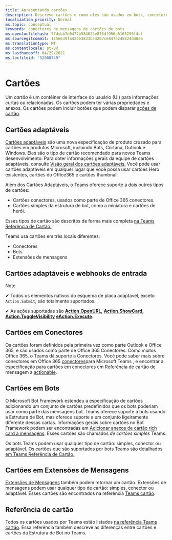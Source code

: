 ```yaml
---
title: Apresentando cartões
description: Descreve cartões e como eles são usados em bots, conectores e extensões de mensagens
localization_priority: Normal
ms.topic: conceptual
keywords: conectores de mensagens de cartões de bots
ms.openlocfilehash: 77dcbb7d0472b584623e878df956a6165296f4cf
ms.sourcegitcommit: 1256639fa424e3833b44207ce847a245824d48e6
ms.translationtype: MT
ms.contentlocale: pt-BR
ms.lasthandoff: 04/29/2021
ms.locfileid: "52088749"
---
```

# <a name="cards"></a>Cartões

Um *cartão* é um contêiner de interface do usuário (UI) para informações curtas ou relacionadas. Os cartões podem ter várias propriedades e anexos. Os cartões podem incluir botões que podem disparar [ações de cartão](~/task-modules-and-cards/cards/cards-actions.md).

## <a name="adaptive-cards"></a>Cartões adaptáveis

[Cartões adaptáveis](~/task-modules-and-cards/cards/cards-reference.md#adaptive-card) são uma nova especificação de produto cruzado para cartões em produtos Microsoft, incluindo Bots, Cortana, Outlook e Windows. Eles são o tipo de cartão recomendado para novos Teams desenvolvimento. Para obter informações gerais da equipe de cartões adaptáveis, consulte [Visão geral dos cartões adaptáveis.](/adaptive-cards) Você pode usar cartões adaptáveis em qualquer lugar que você possa usar cartões Hero existentes, cartões do Office365 e cartões thumbnail.

Além dos Cartões Adaptáveis, o Teams oferece suporte a dois outros tipos de cartões:

* Cartões conectores, usados como parte de Office 365 conectores.
* Cartões simples da estrutura de bot, como a miniatura e cartões de herói.

Esses tipos de cartão são descritos de forma mais completa [na Teams Referência de Cartão.](~/task-modules-and-cards/cards/cards-reference.md)

Teams usa cartões em três locais diferentes:

* Conectores
* Bots
* Extensões de mensagens

## <a name="adaptive-cards-and-incoming-webhooks"></a>Cartões adaptáveis e webhooks de entrada

> [!NOTE]
>
> ✔ Todos os elementos nativos do esquema de placa adaptável, exceto `Action.Submit`, são totalmente suportados.
>
> ✔ As ações suportadas são [**Action.OpenURL,**](https://adaptivecards.io/explorer/Action.OpenUrl.html) [**Action.ShowCard,**](https://adaptivecards.io/explorer/Action.ShowCard.html) [**Action.ToggleVisibility**](https://adaptivecards.io/explorer/Action.ToggleVisibility.html) [**eAction.Execute**](https://docs.microsoft.com/adaptive-cards/authoring-cards/universal-action-model#actionexecute).

## <a name="cards-in-connectors"></a>Cartões em Conectores

Os cartões foram definidos pela primeira vez como parte Outlook e Office 365, e são usados como parte de Office 365 Conectores. Como muitos Office 365, o Teams dá suporte a Conectores. Você pode saber mais sobre conectores em Office 365 [conectores](~/webhooks-and-connectors/what-are-webhooks-and-connectors.md)para Microsoft Teams , e encontrar a especificação para cartões em conectores em Referência de cartão de mensagem a [actionable](/outlook/actionable-messages/card-reference).

## <a name="cards-in-bots"></a>Cartões em Bots

O Microsoft Bot Framework estendeu a especificação de cartões adicionando um conjunto de cartões predefinidos que os bots poderiam usar como parte das mensagens bot. Teams oferece suporte a bots usando a Estrutura de Bot, mas oferece suporte a um conjunto ligeiramente diferente dessas cartas. Informações gerais sobre cartões no Bot Framework podem ser encontradas em [Adicionar anexos de cartão rich card a mensagens](/bot-framework/nodejs/bot-builder-nodejs-send-rich-cards). Esses cartões são chamados *de cartões simples* Teams.

Os bots Teams podem usar qualquer tipo de cartão: simples, conector ou adaptável. Os cartões que são suportados por bots Teams são detalhados [em Teams Referência de Cartão.](~/task-modules-and-cards/cards/cards-reference.md)  

## <a name="cards-in-messaging-extensions"></a>Cartões em Extensões de Mensagens

[Extensões de Mensagens](~/messaging-extensions/what-are-messaging-extensions.md) também podem retornar um cartão. Extensões de mensagens podem usar qualquer tipo de cartão: simples, conector ou adaptável. Esses cartões são encontrados na referência [Teams cartão](~/task-modules-and-cards/cards/cards-reference.md).

## <a name="card-reference"></a>Referência de cartão

Todos os cartões usados por Teams estão listados [na referência Teams cartão](~/task-modules-and-cards/cards/cards-reference.md). Essa referência também descreve as diferenças entre cartões e cartões da Estrutura de Bot no Teams.
